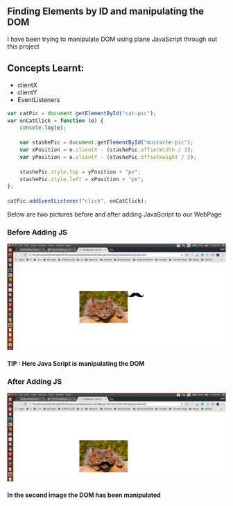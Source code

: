 ## Finding Elements by ID and manipulating the DOM

I have been trying to manipulate DOM using plane JavaScript through out this project <br />

## Concepts Learnt:

* clientX
* clientY
* EventListeners

```js
var catPic = document.getElementById("cat-pic");
var onCatClick = function (e) {
    console.log(e);

    var stashePic = document.getElementById("mustache-pic");
    var xPosition = e.clientX - (stashePic.offsetWidth / 2);
    var yPosition = e.clientY - (stashePic.offsetHeight / 2);

    stashePic.style.top = yPosition + "px";
    stashePic.style.left = xPosition + "px";
};

catPic.addEventListener("click", onCatClick);
```

Below are two pictures before and after adding JavaScript to our WebPage

### Before Adding JS

<p align="center">
  <img src="img/before_JS_Loads.png" alt="Size Limit example" >
</p>

#### TIP : Here Java Script is manipulating the DOM

### After Adding JS

<p align="center">
  <img src="img/after_JS_Loads.png" alt="Size Limit example" >
</p> 


#### In the second image the DOM has been manipulated
